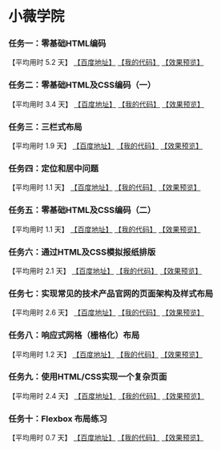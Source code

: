 # 小薇学院

### 任务一：零基础HTML编码

【平均用时 5.2 天】
[【百度地址】](http://ife.baidu.com/course/detail/id/90)
[【我的代码】](https://github.com/baoyuzhang/IFE2017/tree/master/IFE_xiaowei/IFE_xiaowei_task1)
[【效果预览】](https://baoyuzhang.github.io/IFE2017/IFE_xiaowei/IFE_xiaowei_task1/IFE_xiaowei_task1.html)

### 任务二：零基础HTML及CSS编码（一）

【平均用时 3.4 天】
[【百度地址】](http://ife.baidu.com/course/detail/id/92)
[【我的代码】](https://github.com/baoyuzhang/IFE2017/tree/master/IFE_xiaowei/IFE_xiaowei_task2)
[【效果预览】](https://baoyuzhang.github.io/IFE2017/IFE_xiaowei/IFE_xiaowei_task2/IFE_xiaowei_task2.html)

### 任务三：三栏式布局

【平均用时 1.9 天】
[【百度地址】](http://ife.baidu.com/course/detail/id/94)
[【我的代码】](https://github.com/baoyuzhang/IFE2017/tree/master/IFE_xiaowei/IFE_xiaowei_task3)
[【效果预览】](https://baoyuzhang.github.io/IFE2017/IFE_xiaowei/IFE_xiaowei_task3/IFE_xiaowei_task3.html)

### 任务四：定位和居中问题

【平均用时 1.1 天】
[【百度地址】](http://ife.baidu.com/course/detail/id/95)
[【我的代码】](https://github.com/baoyuzhang/IFE2017/tree/master/IFE_xiaowei/IFE_xiaowei_task4)
[【效果预览】](https://baoyuzhang.github.io/IFE2017/IFE_xiaowei/IFE_xiaowei_task4/IFE_xiaowei_task4.html)

### 任务五：零基础HTML及CSS编码（二）

【平均用时 1.1 天】
[【百度地址】](http://ife.baidu.com/course/detail/id/96)
[【我的代码】](https://github.com/baoyuzhang/IFE2017/tree/master/IFE_xiaowei/IFE_xiaowei_task5)
[【效果预览】](https://baoyuzhang.github.io/IFE2017/IFE_xiaowei/IFE_xiaowei_task5/IFE_xiaowei_task5.html)

### 任务六：通过HTML及CSS模拟报纸排版

【平均用时 2.1 天】
[【百度地址】](http://ife.baidu.com/course/detail/id/99)
[【我的代码】](https://github.com/baoyuzhang/IFE2017/tree/master/IFE_xiaowei/IFE_xiaowei_task6)
[【效果预览】](https://baoyuzhang.github.io/IFE2017/IFE_xiaowei/IFE_xiaowei_task6/IFE_xiaowei_task6.html)

### 任务七：实现常见的技术产品官网的页面架构及样式布局

【平均用时 2.6 天】
[【百度地址】](http://ife.baidu.com/course/detail/id/102)
[【我的代码】](https://github.com/baoyuzhang/IFE2017/tree/master/IFE_xiaowei/IFE_xiaowei_task7)
[【效果预览】](https://baoyuzhang.github.io/IFE2017/IFE_xiaowei/IFE_xiaowei_task7/IFE_xiaowei_task7.html)

### 任务八：响应式网格（栅格化）布局

【平均用时 1.2 天】
[【百度地址】](http://ife.baidu.com/course/detail/id/104)
[【我的代码】](https://github.com/baoyuzhang/IFE2017/tree/master/IFE_xiaowei/IFE_xiaowei_task8)
[【效果预览】](https://baoyuzhang.github.io/IFE2017/IFE_xiaowei/IFE_xiaowei_task8/IFE_xiaowei_task8.html)

### 任务九：使用HTML/CSS实现一个复杂页面

【平均用时 2.4 天】
[【百度地址】](http://ife.baidu.com/course/detail/id/113)
[【我的代码】](https://github.com/baoyuzhang/IFE2017/tree/master/IFE_xiaowei/IFE_xiaowei_task9)
[【效果预览】](https://baoyuzhang.github.io/IFE2017/IFE_xiaowei/IFE_xiaowei_task9/IFE_xiaowei_task9.html)

### 任务十：Flexbox 布局练习

【平均用时 0.7 天】
[【百度地址】](http://ife.baidu.com/course/detail/id/113)
[【我的代码】](https://github.com/baoyuzhang/IFE2017/tree/master/IFE_xiaowei/IFE_xiaowei_task10)
[【效果预览】](https://baoyuzhang.github.io/IFE2017/IFE_xiaowei/IFE_xiaowei_task10/IFE_xiaowei_task10.html)
